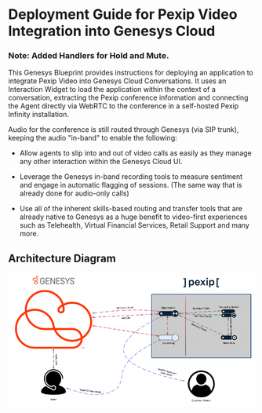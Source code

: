 # Deployment Guide for Pexip Video Integration into Genesys Cloud

### Note: Added Handlers for Hold and Mute.

This Genesys Blueprint provides instructions for deploying an application to integrate Pexip Video into Genesys Cloud Conversations. It uses an Interaction Widget to load the application within the context of a conversation, extracting the Pexip conference information and connecting the Agent directly via WebRTC to the conference in a self-hosted Pexip Infinity installation.

Audio for the conference is still routed through Genesys (via SIP trunk), keeping the audio "in-band" to enable the following:

* Allow agents to slip into and out of video calls as easily as they manage any other interaction within the Genesys Cloud UI. 

* Leverage the Genesys in-band recording tools to measure sentiment and engage in automatic flagging of sessions. (The same way that is already done for audio-only calls)

* Use all of the inherent skills-based routing and transfer tools that are already native to Genesys as a huge benefit to video-first experiences such as Telehealth, Virtual Financial Services, Retail Support and many more. 

## Architecture Diagram
![](blueprint/images/01-Overview/01-Architecture-Diagram.png "High level architecture diagram illustrating how audio and video streams flow between Agents and Customers via Genesys and Pexip")
